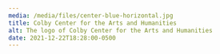 ```yaml
---
media: /media/files/center-blue-horizontal.jpg
title: Colby Center for the Arts and Humanities
alt: The logo of Colby Center for the Arts and Humanities
date: 2021-12-22T18:28:00-0500
---
```


